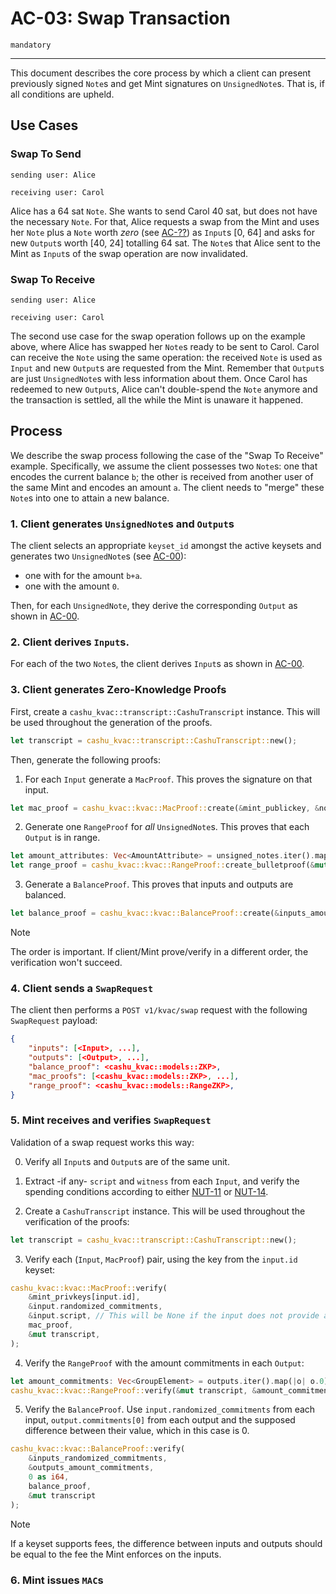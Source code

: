 # AC-03: Swap Transaction

`mandatory`

---

This document describes the core process by which a client can present previously signed `Note`s and get Mint signatures on `UnsignedNote`s. That is, if all conditions are upheld.

## Use Cases

### Swap To Send

```
sending user: Alice

receiving user: Carol
```

Alice has a 64 sat `Note`. She wants to send Carol 40 sat, but does not have the necessary `Note`. For that, Alice requests a swap from the Mint and uses her `Note` plus a `Note` worth *zero* (see [AC-??][AC-??]) as `Input`s [0, 64] and asks for new `Output`s worth [40, 24] totalling 64 sat. The `Note`s that Alice sent to the Mint as `Input`s of the swap operation are now invalidated.

[AC-??]: AC??.md

### Swap To Receive

```
sending user: Alice

receiving user: Carol
```

The second use case for the swap operation follows up on the example above, where Alice has swapped her `Note`s ready to be sent to Carol. Carol can receive the `Note` using the same operation: the received `Note` is used as `Input` and  new `Output`s are requested from the Mint.
Remember that `Output`s are just `UnsignedNote`s with less information about them. 
Once Carol has redeemed to new `Output`s, Alice can't double-spend the `Note` anymore and the transaction is settled, all the while the Mint is unaware it happened.

## Process

We describe the swap process following the case of the "Swap To Receive" example. Specifically, we assume the client possesses two `Note`s: one that encodes the current balance `b`; the other is received from another user of the same Mint and encodes an amount `a`. The client needs to "merge" these `Note`s into one to attain a new balance. 

### 1. Client generates `UnsignedNote`s and `Output`s

The client selects an appropriate `keyset_id` amongst the active keysets and generates two `UnsignedNote`s (see [AC-00][AC-00]):
* one with for the amount `b+a`.
* one with the amount `0`.

Then, for each `UnsignedNote`, they derive the corresponding `Output` as shown in [AC-00][AC-00].

### 2. Client derives `Input`s.

For each of the two `Note`s, the client derives `Input`s as shown in [AC-00][AC-00].

### 3. Client generates Zero-Knowledge Proofs

First, create a `cashu_kvac::transcript::CashuTranscript` instance. This will be used throughout the generation of the proofs.
```rust
let transcript = cashu_kvac::transcript::CashuTranscript::new();
``` 

Then, generate the following proofs:
1. For each `Input` generate a `MacProof`. This proves the signature on that input.
```rust
let mac_proof = cashu_kvac::kvac::MacProof::create(&mint_publickey, &note.attributes.0, Some(&note.attributes.1), note.tag, &input.randomized_commitments, &mut transcript);
```
2. Generate one `RangeProof` for *all* `UnsignedNote`s. This proves that each `Output` is in range.
```rust
let amount_attributes: Vec<AmountAttribute> = unsigned_notes.iter().map(|u| u.attributes.0.clone()).collect();
let range_proof = cashu_kvac::kvac::RangeProof::create_bulletproof(&mut transcript, &amount_attributes);
```
3. Generate a `BalanceProof`. This proves that inputs and outputs are balanced.
```rust
let balance_proof = cashu_kvac::kvac::BalanceProof::create(&inputs_amount_attributes, &outputs_amount_attributes, &mut transcript);
```

> [!NOTE]
> The order is important. If client/Mint prove/verify in a different order, the verification won't succeed.


### 4. Client sends a `SwapRequest`

The client then performs a `POST v1/kvac/swap` request with the following `SwapRequest` payload:
```json
{
    "inputs": [<Input>, ...],
    "outputs": [<Output>, ...],
    "balance_proof": <cashu_kvac::models::ZKP>,
    "mac_proofs": [<cashu_kvac::models::ZKP>, ...],
    "range_proof": <cashu_kvac::models::RangeZKP>,
}
```


### 5. Mint receives and verifies `SwapRequest`

Validation of a swap request works this way:

0. Verify all `Input`s and `Output`s are of the same unit.

1. Extract -if any- `script` and `witness` from each `Input`, and verify the spending conditions according to either [NUT-11][11] or [NUT-14][14].

2. Create a `CashuTranscript` instance. This will be used throughout the verification of the proofs:
```rust
let transcript = cashu_kvac::transcript::CashuTranscript::new();
```

3. Verify each (`Input`, `MacProof`) pair, using the key from the `input.id` keyset:
```rust
cashu_kvac::kvac::MacProof::verify(
    &mint_privkeys[input.id],
    &input.randomized_commitments,
    &input.script, // This will be None if the input does not provide a script
    mac_proof,
    &mut transcript,
);
```

4. Verify the `RangeProof` with the amount commitments in each `Output`:
```rust
let amount_commitments: Vec<GroupElement> = outputs.iter().map(|o| o.0).collect();
cashu_kvac::kvac::RangeProof::verify(&mut transcript, &amount_commitments, range_proof);
```

5. Verify the `BalanceProof`. Use `input.randomized_commitments` from each input, `output.commitments[0]` from each output and the supposed difference between their value, which in this case is $0$.

```rust
cashu_kvac::kvac::BalanceProof::verify(
    &inputs_randomized_commitments,
    &outputs_amount_commitments,
    0 as i64,
    balance_proof,
    &mut transcript
);
```

> [!NOTE]
> If a keyset supports fees, the difference between inputs and outputs should be equal to the fee the Mint enforces on the inputs.

### 6. Mint issues `MAC`s

[AC-00]: AC00.md
[11]: 11.md
[14]: 14.md